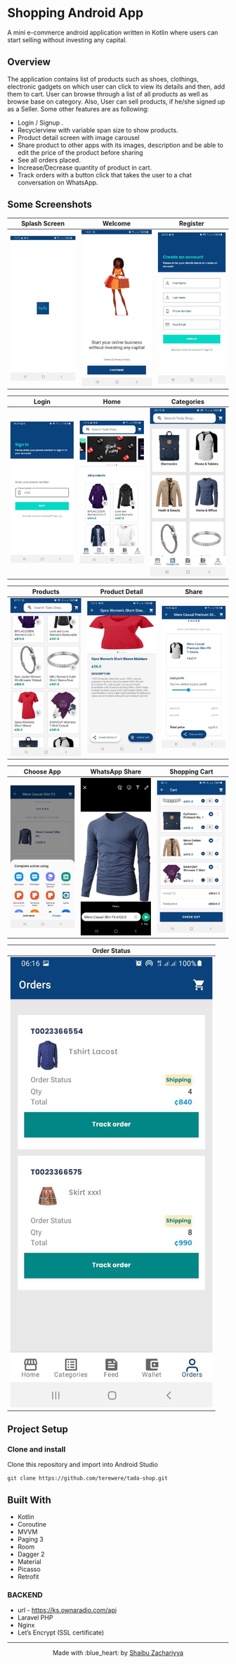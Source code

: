 # Shopping Android App
A mini e-commerce android application written in Kotlin where users can start selling without investing any capital. 


## Overview
The application contains list of products such as shoes, clothings, electronic gadgets on which user can click to view its details and then, add them to cart. User can browse through a list of all products as well as browse base on category. Also, User can sell products, if he/she signed up as a Seller.
Some other features are as following:
- Login / Signup .
- Recyclerview with variable span size to show products.
- Product detail screen with image carousel 
- Share product to other apps with its images, description and be able to edit the price of the product before sharing
- See all orders placed.
- Increase/Decrease quantity of product in cart.
- Track orders with a button click that takes the user to a chat conversation on WhatsApp.


## Some Screenshots

|             Splash Screen            |             Welcome              |           Register            |
| :----------------------------------: | :---------------------------------------: | :----------------------------------:|
| ![](snapshots/001-splash.jpg) | ![](snapshots/002-intro.jpg) | ![](snapshots/003-register.jpg) |

|                 Login             |                Home              |        Categories         |
| :---------------------------------: | :-------------------------------: | :------------------------------:|
| ![](snapshots/004-login.jpg) | ![](snapshots/005-home.jpg) | ![](snapshots/006-categories.jpg) |

|             Products            |             Product Detail              |           Share            |
| :----------------------------------: | :---------------------------------------: | :----------------------------------:|
| ![](snapshots/007-products.jpg) | ![](snapshots/008-single.jpg) | ![](snapshots/009-share.jpg) |

|                 Choose App             |                WhatsApp Share              |        Shopping Cart         |
| :---------------------------------: | :-------------------------------: | :------------------------------:|
| ![](snapshots/010-chooser.jpg) | ![](snapshots/011-whatsapp-share.jpg) | ![](snapshots/012-cart.jpg) |

|                 Order Status           
| :---------------------------------: | 
| ![](snapshots/013-track.jpg) |



## Project Setup

### Clone and install

Clone this repository and import into Android Studio
```
git clone https://github.com/terewere/tada-shop.git
```



## Built With
- Kotlin
- Coroutine
- MVVM
- Paging 3
- Room
- Dagger 2
- Material
- Picasso
- Retrofit

### BACKEND
- url - https://ks.ownaradio.com/api
- Laravel PHP
- Nginx
- Let’s Encrypt (SSL certificate) 



---

<p align="center"> Made with :blue_heart: by <a href="https://github.com/terewere">Shaibu Zachariyya</a></p>
